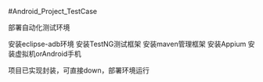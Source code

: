 #Android_Project_TestCase

部署自动化测试环境

安装eclipse-adb环境
安装TestNG测试框架
安装maven管理框架
安装Appium
安装虚拟机orAndroid手机


项目已实现封装，可直接down，部署环境运行